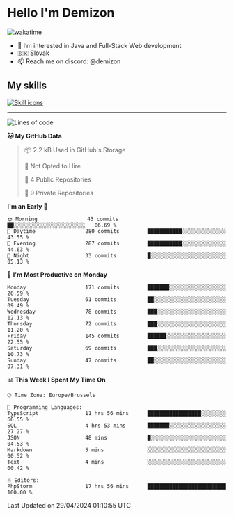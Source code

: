 # Hello I'm Demizon
[![wakatime](https://wakatime.com/badge/user/6ad1949f-d6d7-44f9-9eee-c35e54cc499b.svg)](https://wakatime.com/@6ad1949f-d6d7-44f9-9eee-c35e54cc499b)
- 👀 I’m interested in Java and Full-Stack Web development
- 🇸🇰 Slovak
- 📫 Reach me on discord: @demizon

## My skills
[![Skill icons](https://skillicons.dev/icons?i=java,js,ts,html,css,react,nextjs,tailwind,supabase,py,git,docker,linux,mysql,postgres,mongo&theme=dark)](https://github.com/Demizon3433)

---

<!--START_SECTION:waka-->
![Lines of code](https://img.shields.io/badge/From%20Hello%20World%20I%27ve%20Written-185.7%20thousand%20lines%20of%20code-blue)

**🐱 My GitHub Data** 

> 📦 2.2 kB Used in GitHub's Storage 
 > 
> 🚫 Not Opted to Hire
 > 
> 📜 4 Public Repositories 
 > 
> 🔑 9 Private Repositories 
 > 
**I'm an Early 🐤** 

```text
🌞 Morning                43 commits          ██░░░░░░░░░░░░░░░░░░░░░░░   06.69 % 
🌆 Daytime                280 commits         ███████████░░░░░░░░░░░░░░   43.55 % 
🌃 Evening                287 commits         ███████████░░░░░░░░░░░░░░   44.63 % 
🌙 Night                  33 commits          █░░░░░░░░░░░░░░░░░░░░░░░░   05.13 % 
```
📅 **I'm Most Productive on Monday** 

```text
Monday                   171 commits         ███████░░░░░░░░░░░░░░░░░░   26.59 % 
Tuesday                  61 commits          ██░░░░░░░░░░░░░░░░░░░░░░░   09.49 % 
Wednesday                78 commits          ███░░░░░░░░░░░░░░░░░░░░░░   12.13 % 
Thursday                 72 commits          ███░░░░░░░░░░░░░░░░░░░░░░   11.20 % 
Friday                   145 commits         ██████░░░░░░░░░░░░░░░░░░░   22.55 % 
Saturday                 69 commits          ███░░░░░░░░░░░░░░░░░░░░░░   10.73 % 
Sunday                   47 commits          ██░░░░░░░░░░░░░░░░░░░░░░░   07.31 % 
```


📊 **This Week I Spent My Time On** 

```text
🕑︎ Time Zone: Europe/Brussels

💬 Programming Languages: 
TypeScript               11 hrs 56 mins      █████████████████░░░░░░░░   66.55 % 
SQL                      4 hrs 53 mins       ███████░░░░░░░░░░░░░░░░░░   27.27 % 
JSON                     48 mins             █░░░░░░░░░░░░░░░░░░░░░░░░   04.53 % 
Markdown                 5 mins              ░░░░░░░░░░░░░░░░░░░░░░░░░   00.52 % 
Text                     4 mins              ░░░░░░░░░░░░░░░░░░░░░░░░░   00.42 % 

🔥 Editors: 
PhpStorm                 17 hrs 56 mins      █████████████████████████   100.00 % 
```


 Last Updated on 29/04/2024 01:10:55 UTC
<!--END_SECTION:waka-->
